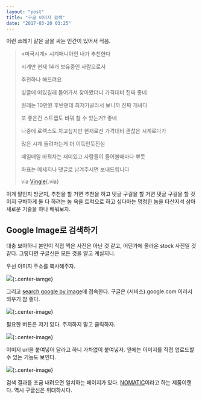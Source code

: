 ```yaml
---
layout: "post"
title: "구글 이미지 검색"
date: "2017-03-20 03:25"
---
```


이런 쓰레기 같은 글을 싸는 인간이 있어서 적음.

> <미국시계> 시계매니아인 내가 추천한다
>
> 시계만 현재 14개 보유중인 사람으로서
>
> 추천하나 해드려요
>
>
> 빙글에 떠있길래 들어가서 찾아봤더니 가격대비 진짜 좋네
>
> 원래는 10만원 후반댄데 최저가골라서 보니까 진짜 개싸다
>
> 또 좋은건 스트랩도 바꿔 찰 수 있는거? 좋네
>
>
> 나중에 로렉스도 차고싶지만 현재로선 가격대비 괜찮은 시계로다가
>
> 많은 시계 돌려차는게 더 이득인듯진심
>
> 매일매일 바꿔차는 재미있고 사람들이 물어볼때마다 뿌듯
>
>
> 좌표는 메세지나 댓글로 남겨주시면 보내드립니다
> 
> via [Vingle](https://www.vingle.net/posts/2026724){.via}

이게 말인지 방군지, 추천을 할 거면 추천을 하고 댓글 구걸을 할 거면 댓글 구걸을 할 것이지 구차하게 둘 다 하려는 놈 욕을 트럭으로 하고 싶다마는 멍청한 놈을 타산지석 삼아 새로운 기술을 하나 배워보자.

## Google Image로 검색하기

대충 보아하니 본인이 직접 찍은 사진은 아닌 것 같고, 어딘가에 올라온 stock 사진일 것 같다. 그렇다면 구글신은 모든 것을 알고 계실지니.

우선 이미지 주소를 복사해주자.

![](http://d.pr/i/JcOh+){:.center-iamge}

그리고 [search google by image](https://images.google.com)에 접속한다. 구글은 (서비스).google.com 이라서 외우기 참 좋다.

![](http://d.pr/i/QNBe+){:.center-image}

필요한 버튼은 저기 있다. 주저하지 말고 클릭하자.

![](http://d.pr/i/3i92+){:.center-image}

이미지 url을 붙여넣어 달라고 하니 가차없이 붙여넣자. 옆에는 이미지를 직접 업로드할 수 있는 기능도 보인다.

![](http://d.pr/i/3LxJ+){:.center-image}

검색 결과를 조금 내려오면 일치하는 페이지가 있다. [NOMATIC](https://www.nomatic.com/collections/all)이라고 하는 제품이랜다. 역시 구글신은 위대하시다.
